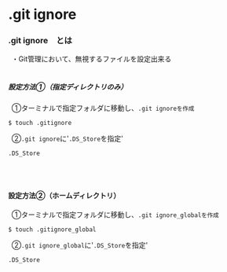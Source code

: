 # .git ignore

### .git ignore　とは<br>
&ensp;・Git管理において、無視するファイルを設定出来る<br>
<br>

##### 設定方法①（指定ディレクトリのみ）<br>
&ensp;①ターミナルで指定フォルダに移動し、`.git ignoreを作成`<br>
```
$ touch .gitignore
```

&ensp;②`.git ignore`に'`.DS_Store`を指定'<br>
```
.DS_Store
```

<br>
<br>

#### 設定方法②（ホームディレクトリ）<br>
&ensp;①ターミナルで指定フォルダに移動し、`.git ignore_globalを作成`<br>
```
$ touch .gitignore_global
```

&ensp;②`.git ignore_global`に'`.DS_Store`を指定'<br>
```
.DS_Store
```

<br>
<br>
